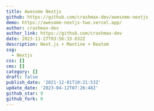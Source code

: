 ```yaml
---
title: Awesome Nextjs
github: https://github.com/crashmax-dev/awesome-nextjs
demo: https://awesome-nextjs-two.vercel.app/
author: crashmax-dev
author_link: https://github.com/crashmax-dev
date: 2023-11-27T03:56:33.632Z
description: Next.js + Mantine + Reatom
ssg:
  - Nextjs
css: []
cms: []
category: []
draft: false
publish_date: '2021-12-01T10:21:53Z'
update_date: '2023-04-12T07:26:48Z'
github_star: 9
github_fork: 0
---
```

